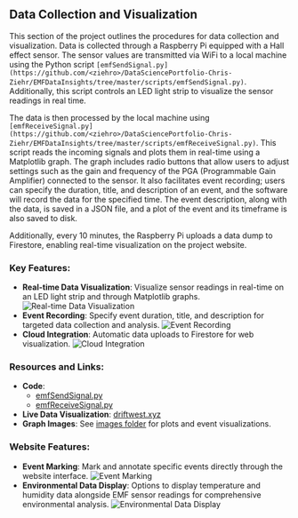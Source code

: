 ## Data Collection and Visualization

This section of the project outlines the procedures for data collection and visualization. Data is collected through a Raspberry Pi equipped with a Hall effect sensor. The sensor values are transmitted via WiFi to a local machine using the Python script `[emfSendSignal.py](https://github.com/<ziehro>/DataSciencePortfolio-Chris-Ziehr/EMFDataInsights/tree/master/scripts/emfSendSignal.py)`. Additionally, this script controls an LED light strip to visualize the sensor readings in real time.

The data is then processed by the local machine using `[emfReceiveSignal.py](https://github.com/<ziehro>/DataSciencePortfolio-Chris-Ziehr/EMFDataInsights/tree/master/scripts/emfReceiveSignal.py)`. This script reads the incoming signals and plots them in real-time using a Matplotlib graph. The graph includes radio buttons that allow users to adjust settings such as the gain and frequency of the PGA (Programmable Gain Amplifier) connected to the sensor. It also facilitates event recording; users can specify the duration, title, and description of an event, and the software will record the data for the specified time. The event description, along with the data, is saved in a JSON file, and a plot of the event and its timeframe is also saved to disk.

Additionally, every 10 minutes, the Raspberry Pi uploads a data dump to Firestore, enabling real-time visualization on the project website.

### Key Features:

- **Real-time Data Visualization**: Visualize sensor readings in real-time on an LED light strip and through Matplotlib graphs.
  ![Real-time Data Visualization](https://github.com/ziehro/DataSciencePortfolio-Chris-Ziehr/EMFDataInsights/main/data_collection/images/realtime.png)
- **Event Recording**: Specify event duration, title, and description for targeted data collection and analysis.
  ![Event Recording](https://github.com/ziehro/DataSciencePortfolio-Chris-Ziehr/EMFDataInsights/tree/master/images/data_collection/event_recording.png)
- **Cloud Integration**: Automatic data uploads to Firestore for web visualization.
  ![Cloud Integration](https://github.com/ziehro/DataSciencePortfolio-Chris-Ziehr/EMFDataInsights/tree/master/images/website_image.png)

### Resources and Links:

- **Code**:
  - [emfSendSignal.py](https://github.com/ziehro/DataSciencePortfolio-Chris-Ziehr/EMFDataInsights/tree/master/scripts/emfSendSignal.py)
  - [emfReceiveSignal.py](https://github.com/ziehro/DataSciencePortfolio-Chris-Ziehr/EMFDataInsights/tree/master/scripts/emfReceiveSignal.py)
- **Live Data Visualization**: [driftwest.xyz](http://driftwest.xyz)
- **Graph Images**: See [images folder](https://github.com/ziehro/DataSciencePortfolio-Chris-Ziehr/EMFDataInsights/images) for plots and event visualizations.

### Website Features:

- **Event Marking**: Mark and annotate specific events directly through the website interface.
  ![Event Marking](https://github.com/ziehro/DataSciencePortfolio-Chris-Ziehr/EMFDataInsights/tree/master/images/event_marking.png)
- **Environmental Data Display**: Options to display temperature and humidity data alongside EMF sensor readings for comprehensive environmental analysis.
  ![Environmental Data Display](https://github.com/ziehro/DataSciencePortfolio-Chris-Ziehr/EMFDataInsights/tree/master/images/environmental_display.png)

